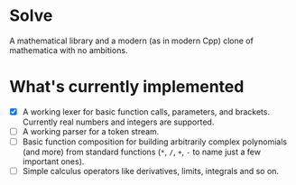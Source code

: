 # Solve
A mathematical library and a modern (as in modern Cpp) clone of
mathematica with no ambitions.

# What's currently implemented
- [x] A working lexer for basic function calls, parameters, and brackets. Currently real numbers and integers are supported.
- [ ] A working parser for a token stream.
- [ ] Basic function composition for building arbitrarily complex
  polynomials (and more) from standard functions (`*`, `/`, `+`,
  `-` to name just a few important ones).
- [ ] Simple calculus operators like derivatives, limits, integrals and
  so on.
